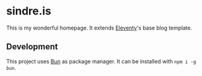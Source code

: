 # sindre.is

This is my wonderful homepage. It extends [Eleventy](https://github.com/11ty/eleventy)'s base blog template.

## Development

This project uses [Bun](https://bun.sh) as package manager.
It can be installed with `npm i -g bun`.
